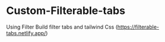 # Custom-Filterable-tabs
Using Filter Build filter tabs and tailwind Css (https://filterable-tabs.netlify.app/)
